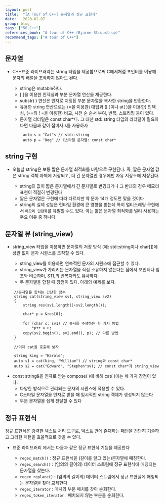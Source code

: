 ```yaml
---
layout: post
title:  "[A Tour of C++] 문자열과 정규 표현식"
date:   2020-02-07
group: blog
tags: ["50.C++"]
references_book: "A tour of C++ (Bjarne Stroustrup)"
recommend_tags: ["A tour of C++"]
---
```

## 문자열

 - C++표준 라이브러리는 string 타입을 제공함으로써 C에서처럼 포인터를 이용해 문자의 배열을 조작하지 않아도 된다.

    - string은 mutable하다.
    - [ ]을 이용한 인덱싱과 부분 문자열 연산을 제공한다.
    - substr( ) 연산은 인자로 지정된 부분 문자열을 복사한 string을 반환한다.
    - 유용한 string 연산으로는 (=을 이용한) 대입과 ([ ]이나 at( )을 이용한) 인덱싱, (==와 ! =을 이용한) 비교, 사전 순 순서 부여, 반복, 스트리밍 등이 있다.
    - 문자열 리터럴은 const char*다. 그 대신 std::string 타입의 리터럴이 필요하다면 다음과 같이 접미사 s를 사용하자

```
        auto s = "Cat"s // std::string
        auto p = "Dog" // C스타일 문자열: const char* 
```
## string  구현

- 오늘날 string은 보통 짧은 문자열 최적화를 바탕으로 구현된다. 즉, 짧은 문자열 값은 string 객체 자체에 저장되고, 더 긴 문자열인 경우에만 자유 저장소에 저장된다.

    - string의 값이 짧은 문자열에서 긴 문자열로 변경되거나 그 반대의 경우 메모리 표현이 적절히 변경된다
    - 짧은 문자열은 구현에 따라 다르지만 약 문자 14개 정도면 맞을 것이다
    - string의 실제 성능은 런타임 환경에 큰 영향을 받는데 특히 멀티스레딩 구현에서 `메모리 단편화`를 유발할 수도 있다. 이는 짧은 문자열 최적화를 널리 사용하는 주요 이유 중 하나다.

## 문자열 뷰 (string_view)

- string_view 타입을 이용하면 문자열의 저장 방식 (예: std::string이나 char[])에 상관 없이 문자 시퀀스를 조작할 수 있다.

    - string_view를 이용하면 연속적인 문자의 시퀀스에 접근할 수 있다.
    - string_view가 가리키는 문자열을 직접 소유하지 않는다는 점에서 포인터나 참조와 비슷하며, STL의 반복자와도 유사하다.
    - 두 문자열을 합칠 때 장점이 있다. 아래의 예제를 보자.

```
    //문자열을 합치는 간단한 함수
    string cat(string_view sv1, string_view sv2)
    {
    	string res(sv1.length()+sv2.length());
    
    	char* p = &res[0];
    
    	for (char c: sv1) // 복사를 수행하는 한 가지 방법
    		*p++ = c;
    	copy(sv2.begin(), sv2.end(), p); // 다른 방법
    }
    
    //이제 cat을 호출해 보자
    
    string king = "Harold";
    auto s1 = cat(king, "William") // string과 const char*
    auto s2 = cat("Edward", "Stephen"sv); // const char*과 string_view
```

- const string&을 인자로 받는 compose( )에 비해 cat( )에는 세 가지 장점이 있다.
    - 다양한 방식으로 관리되는 문자의 시퀀스에 적용할 수 있다.
    - C스타일 문자열을 인자로 받을 때 임시적인 string 객체가 생성되지 않는다
    - 부분 문자열을 쉽게 전달할 수 있다

## 정규 표현식

정규 표현식은 강력한 텍스트 처리 도구로, 텍스트 안에 존재하는 패턴을 간단히 기술하고 그러한 패턴을 효율적으로 찾을 수 있다.

- 표준 라이브러리 <regex>에서는 다음과 같은 정규 표현식 기능을 제공한다
    - `regex_match()` : 정규 표현식을 (길이를 알고 있는)문자열에 매칭한다.
    - `regex_search()` : (임의의 길이의) 데이터 스트림에 정규 표현식에 매칭되는 문자열을 찾는다.
    - `regex_replace()` : (임의의 길이의) 데이터 스트림에서 정규 표현실에 매칭되는 문자열을 찾아 교체한다
    - `regex_iterator` : 매치와 부분 매치를 찾아 순회한다.
    - `regex_token_iterator` : 매치되지 않는 부분을 순회한다.